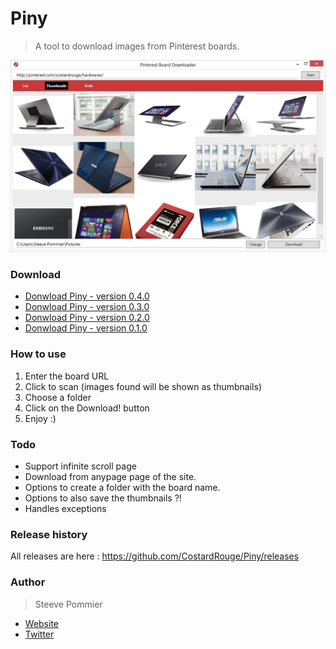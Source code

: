 Piny
====
> A tool to download images from Pinterest boards.

![Example](Assets/PinySS.PNG "Piny screenshoot")

### Download

* [Donwload Piny - version 0.4.0](https://github.com/CostardRouge/Piny/releases/download/0.4.0/Piny-v0.4.0.zip "Fourth release")
* [Donwload Piny - version 0.3.0](https://github.com/CostardRouge/Piny/releases/download/0.3.0/Piny-v0.3.0-Windows.zip "Third release")
* [Donwload Piny - version 0.2.0](https://github.com/CostardRouge/Piny/releases/download/0.2.0/Piny-v0.2.0-Windows.zip "Second release")
* [Donwload Piny - version 0.1.0](https://github.com/CostardRouge/Piny/releases/download/0.1.0/Piny-v0.1.0-Windows.zip "First release")

### How to use

1. Enter the board URL
2. Click to scan (images found will be shown as thumbnails)
3. Choose a folder
4. Click on the Download! button
5. Enjoy :)

### Todo

* Support infinite scroll page
* Download from anypage page of the site.
* Options to create a folder with the board name.
* Options to also save the thumbnails ?!
* Handles exceptions

### Release history

All releases are here : https://github.com/CostardRouge/Piny/releases

### Author
> Steeve Pommier

* [Website](http://costardrouge.eu)
* [Twitter](https://twitter.com/LeBlousonRouge)